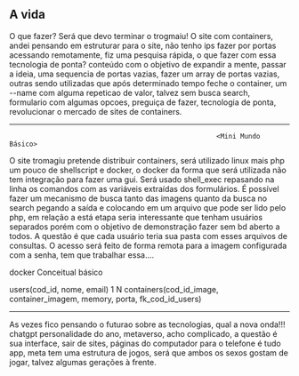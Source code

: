 ## A vida


O que fazer? Será que devo terminar o trogmaiu! O site com containers, andei pensando em estruturar para o site, não tenho ips
fazer por portas acessando remotamente, fiz uma pesquisa rápida, o que fazer com essa tecnologia de ponta? conteúdo com o objetivo
de expandir a mente, passar a ideia, uma sequencia de portas vazias, fazer um array de portas vazias, outras sendo utilizadas que
após determinado tempo feche o container, um --name com alguma repeticao de valor, talvez sem busca search, formulario com algumas 
opcoes, preguiça de fazer, tecnologia de ponta, revolucionar o mercado de sites de containers.

------------------------------------------------------------------------------------------------------------------------------------
                                                        
                                                        <Mini Mundo Básico>
                                                        
O site tromagiu pretende distribuir containers, será utilizado linux mais php um pouco de shellscript e docker, o docker da
forma que será utilizada não tem integração para fazer uma gui. Será usado shell_exec repasando na linha os comandos com as
variáveis extraídas dos formulários. É possível fazer um mecanismo de busca tanto das imagens quanto da busca no search pegando
a saída e colocando em um arquivo que pode ser lido pelo php, em relação a está etapa seria interessante que tenham usuários 
separados porém com o objetivo de demonstração fazer sem bd aberto a todos. A questão é que cada usuário teria sua pasta com esses
arquivos de consultas. O acesso será feito de forma remota para a imagem configurada com a senha, tem que trabalhar essa....

docker    Conceitual básico

users(cod_id, nome, email) 1  <acessam> N containers(cod_id_image, container_imagem, memory, porta, fk_cod_id_users)
  
 ---------------------------------------------------------------------------------------------------------------------------------------------- 

  
  As vezes fico pensando o futurao sobre as tecnologias, qual a nova onda!!! chatgpt personalidade do ano, metaverso, acho complicado, a questão
 é sua interface, sair de sites, páginas do computador para o telefone é tudo app, meta tem uma estrutura de jogos, será que ambos os sexos gostam  de jogar, talvez algumas gerações à frente.
 
